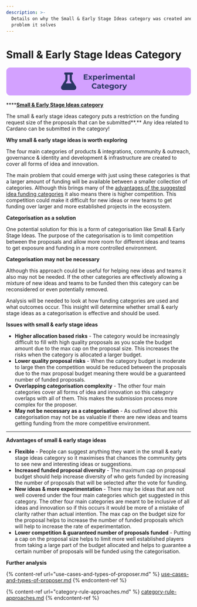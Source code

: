 ```yaml
---
description: >-
  Details on why the Small & Early Stage Ideas category was created and what
  problem it solves
---
```


# Small & Early Stage Ideas Category

![](../../.gitbook/assets/experimental-categories.png)

****[**Small & Early Stage Ideas category**](https://docs.catalystcontributors.org/catalyst-funding-categories/funding-categories/nurturing-ideas-and-teams)

The small & early stage ideas category puts a restriction on the funding request size of the proposals that can be submitted**.** Any idea related to Cardano can be submitted in the category!



**Why small & early stage ideas is worth exploring**

The four main categories of products & integrations, community & outreach, governance & identity and development & infrastructure are created to cover all forms of idea and innovation.

The main problem that could emerge with just using these categories is that a larger amount of funding will be available between a smaller collection of categories. Although this brings many of the [advantages of the suggested idea funding categories](broken-reference) it also means there is higher competition. This competition could make it difficult for new ideas or new teams to get funding over larger and more established projects in the ecosystem.



**Categorisation as a solution**

One potential solution for this is a form of categorisation like Small & Early Stage Ideas. The purpose of the categorisation is to limit competition between the proposals and allow more room for different ideas and teams to get exposure and funding in a more controlled environment.



**Categorisation may not be necessary**

Although this approach could be useful for helping new ideas and teams it also may not be needed. If the other categories are effectively allowing a mixture of new ideas and teams to be funded then this category can be reconsidered or even potentially removed.

Analysis will be needed to look at how funding categories are used and what outcomes occur. This insight will determine whether small & early stage ideas as a categorisation is effective and should be used.



**Issues with small & early stage ideas**

* **Higher allocation based risks** - The category would be increasingly difficult to fill with high quality proposals as you scale the budget amount due to the max cap on the proposal size. This increases the risks when the category is allocated a larger budget.&#x20;
* **Lower quality proposal risks** - When the category budget is moderate to large then the competition would be reduced between the proposals due to the max proposal budget meaning there would be a guaranteed number of funded proposals.
* **Overlapping categorisation complexity** - The other four main categories cover all forms of idea and innovation so this category overlaps with all of them. This makes the submission process more complex for the proposer.
* **May not be necessary as a categorisation** - As outlined above this categorisation may not be as valuable if there are new ideas and teams getting funding from the more competitive environment.

****

**Advantages of small & early stage ideas**

* **Flexible** - People can suggest anything they want in the small & early stage ideas category so it maximises that chances the community gets to see new and interesting ideas or suggestions.
* **Increased funded proposal diversity** - The maximum cap on proposal budget should help increase diversity of who gets funded by increasing the number of proposals that will be selected after the vote for funding.
* **New ideas & more experimentation** - There may be ideas that are not well covered under the four main categories which get suggested in this category. The other four main categories are meant to be inclusive of all ideas and innovation so if this occurs it would be more of a mistake of clarity rather than actual intention. The max cap on the budget size for the proposal helps to increase the number of funded proposals which will help to increase the rate of experimentation.
* **Lower competition & guaranteed number of proposals funded** - Putting a cap on the proposal size helps to limit more well established players from taking a large part of the budget allocated and helps to guarantee a certain number of proposals will be funded using the categorisation. &#x20;



**Further analysis**

{% content-ref url="use-cases-and-types-of-proposer.md" %}
[use-cases-and-types-of-proposer.md](use-cases-and-types-of-proposer.md)
{% endcontent-ref %}

{% content-ref url="category-rule-approaches.md" %}
[category-rule-approaches.md](category-rule-approaches.md)
{% endcontent-ref %}

